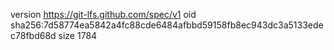 version https://git-lfs.github.com/spec/v1
oid sha256:7d58774ea5842a4fc88cde6484afbbd59158fb8ec943dc3a5133edec78fbd68d
size 1784
